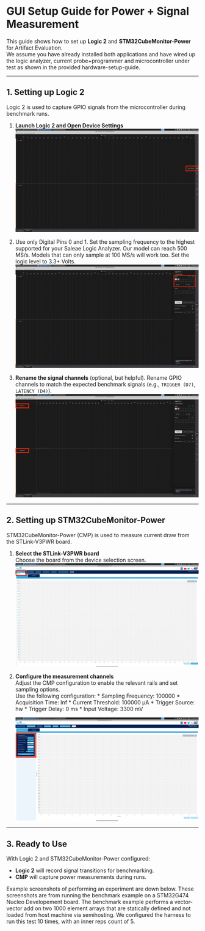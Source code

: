 # GUI Setup Guide for Power + Signal Measurement

This guide shows how to set up **Logic 2** and **STM32CubeMonitor-Power** for Artifact Evaluation.  
We assume you have already installed both applications and have wired up the logic analyzer, current
probe+programmer and microcontroller under test as shown in the provided hardware-setup-guide.

---

## 1. Setting up Logic 2

Logic 2 is used to capture GPIO signals from the microcontroller during benchmark runs.

1. **Launch Logic 2 and Open Device Settings**  
   ![Logic2 Startup](logic2-startup.png)

2. Use only Digital Pins 0 and 1. Set the sampling frequency to the highest supported for 
   your Saleae Logic Analyzer. Our model can reach 500 MS/s. Models that can only sample at
   100 MS/s will work too. Set the logic level to 3.3+ Volts. 
   ![Logic2 Device Settings](logic2-device-settings.png)

3. **Rename the signal channels** (optional, but helpful).
   Rename GPIO channels to match the expected benchmark signals (e.g., `TRIGGER (D7)`, `LATENCY (D4)`).  
   ![Logic2 Signal Renaming](logic2-signal-renaming.png)

---

## 2. Setting up STM32CubeMonitor-Power

STM32CubeMonitor-Power (CMP) is used to measure current draw from the STLink-V3PWR board.

1. **Select the STLink-V3PWR board**  
   Choose the board from the device selection screen.  
   ![CMP Board Selection](cmp-board-sel.png)

2. **Configure the measurement channels**  
   Adjust the CMP configuration to enable the relevant rails and set sampling options.  
   Use the following configuration:
       * Sampling Frequency: 100000
       * Acquisition Time: Inf
       * Current Threshold: 100000 µA
       * Trigger Source: hw
       * Trigger Delay: 0 ms
       * Input Voltage: 3300 mV

   ![CMP Configuration](cmp-config.png)

---

## 3. Ready to Use

With Logic 2 and STM32CubeMonitor-Power configured:
- **Logic 2** will record signal transitions for benchmarking.
- **CMP** will capture power measurements during runs.

Example screenshots of performing an experiment are down below. These screenshots are from running
the benchmark example on a STM32G474 Nucleo Developement board. The benchmark example performs
a vector-vector add on two 1000 element arrays that are statically defined and not loaded from host machine
via semihosting. We configured the harness to run this test 10 times, with an inner reps count of 5.

